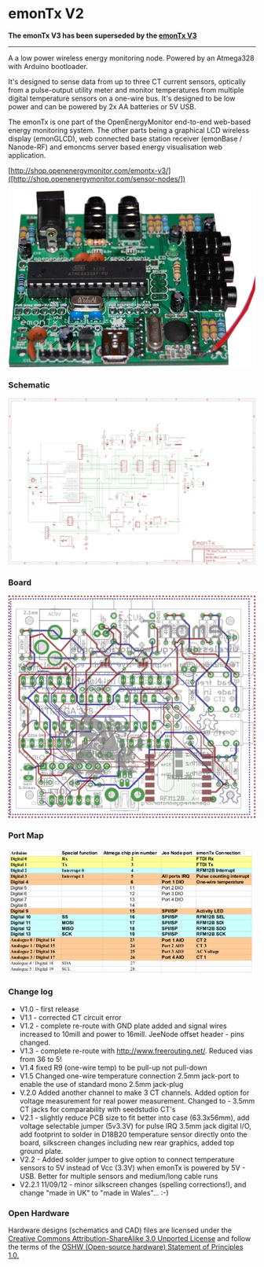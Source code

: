 # emonTx V2

**The emonTx V3 has been superseded by the [emonTx V3](https://github.com/openenergymonitor/emontx3)**

***

A a low power wireless energy monitoring node. Powered by an Atmega328 with Arduino bootloader.

It's designed to sense data from up to three CT current sensors, optically from a pulse-output utility meter and monitor temperatures from multiple digital temperature sensors on a one-wire bus. It's designed to be low power and can be powered by 2x AA batteries or 5V USB.

The emonTx is one part of the OpenEnergyMonitor end-to-end web-based energy monitoring system. The other parts being a graphical LCD wireless display (emonGLCD), web connected base station receiver (emonBase / Nanode-RF) and emoncms server based energy visualisation web application.


[http://shop.openenergymonitor.com/emontx-v3/]([http://shop.openenergymonitor.com/sensor-nodes/])



![photo.png](photo.png)


### Schematic

![schematic.png](schematic.png)



### Board

![board.png](board.png)


### Port Map

![](portmap.png)

### Change log

- V1.0 - first release
- V1.1 - corrected CT circuit error
- V1.2 - complete re-route with GND plate added and signal wires increased to 10mill and power to 16mill. JeeNode offset header - pins changed.
- V1.3 - complete re-route with http://www.freerouting.net/. Reduced vias from 36 to 5!
- V1.4 fixed R9 (one-wire temp) to be pull-up not pull-down
- V1.5 Changed one-wire temperature connection 2.5mm jack-port to enable the use of standard mono 2.5mm jack-plug
- V.2.0 Added another channel to make 3 CT channels. Added option for voltage measurement for real power measurement. Changed to - 3.5mm CT jacks for comparability with seedstudio CT's
- V2.1 - slightly reduce PCB size to fit better into case (63.3x56mm), add voltage selectable jumper (5v3.3V) for pulse IRQ 3.5mm jack digital I/O, add footprint to solder in D18B20 temperature sensor directly onto the board, silkscreen changes including new rear graphics, added top ground plate.
- V2.2 - Added solder jumper to give option to connect temperature sensors to 5V instead of Vcc (3.3V) when emonTx is powered by 5V - USB. Better for multiple sensors and medium/long cable runs
- V2.2.1 11/09/12 - minor silkscreen changes (spelling corrections!), and change "made in UK" to "made in Wales"... :-)

### Open Hardware

Hardware designs (schematics and CAD) files are licensed under the [Creative Commons Attribution-ShareAlike 3.0 Unported License](http://creativecommons.org/licenses/by-sa/3.0/) and follow the terms of the [OSHW (Open-source hardware) Statement of Principles 1.0.](http://freedomdefined.org/OSHW)
